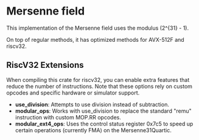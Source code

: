 # Mersenne field

This implementation of the Mersenne field uses the modulus \(2^{31} - 1\).

On top of regular methods, it has optimized methods for AVX-512F and riscv32.

## RiscV32 Extensions

When compiling this crate for riscv32, you can enable extra features that reduce the number of instructions. Note that these options rely on custom opcodes and specific hardware or simulator support.

- **use_division**: Attempts to use division instead of subtraction.
- **modular_ops**: Works with use_division to replace the standard "remu" instruction with custom MOP.RR opcodes.
- **modular_ext4_ops**: Uses the control status register 0x7c5 to speed up certain operations (currently FMA) on the Mersenne31Quartic.



